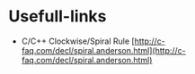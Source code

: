 # Usefull-links

* C/C++ Clockwise/Spiral Rule [http://c-faq.com/decl/spiral.anderson.html](http://c-faq.com/decl/spiral.anderson.html)
